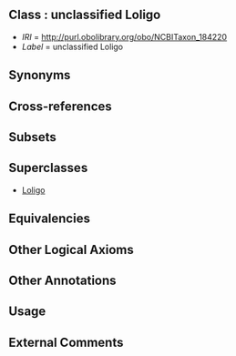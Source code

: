 
## Class : unclassified Loligo

 * *IRI* = http://purl.obolibrary.org/obo/NCBITaxon_184220
 * *Label* = unclassified Loligo

## Synonyms


## Cross-references


## Subsets


## Superclasses

 * [Loligo](../../NCBITaxon/16/NCBITaxon_6616.md)

## Equivalencies


## Other Logical Axioms


## Other Annotations


## Usage


## External Comments

